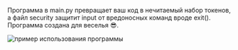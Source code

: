 Программа в main.py превращает ваш код в нечитаемый набор токенов, а файл security защитит input от вредоносных команд вроде exit().
Программа создана для веселья 😎.

![пример использования программы](images/Снимок_экрана_2025-08-31_193030.png)

